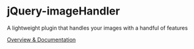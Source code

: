 jQuery-imageHandler
===================

A lightweight plugin that handles your images with a handful of features

<a href="#">Overview & Documentation</a>
